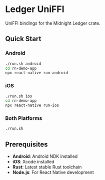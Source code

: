 # Ledger UniFFI

UniFFI bindings for the Midnight Ledger crate.

## Quick Start

### Android
```bash
./run.sh android
cd rn-demo-app
npx react-native run-android
```

### iOS
```bash
./run.sh ios
cd rn-demo-app
npx react-native run-ios
```

### Both Platforms
```bash
./run.sh
```

## Prerequisites

- **Android**: Android NDK installed
- **iOS**: Xcode installed
- **Rust**: Latest stable Rust toolchain
- **Node.js**: For React Native development
